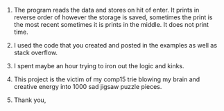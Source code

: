 1)	The program reads the data and stores on hit of enter. It prints in 
reverse order of however the storage is saved, sometimes the print is the 
most recent sometimes it is prints in the middle. It does not print time.

2)	I used the code that you created and posted in the examples as well as 
stack overflow.

3) I spent maybe an hour trying to iron out the logic and kinks.

4) This project is the victim of my comp15 trie blowing my brain and creative
energy into 1000 sad jigsaw puzzle pieces.

5) Thank you,